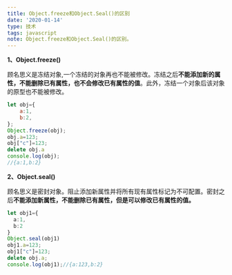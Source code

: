 ```yaml
---
title: Object.freeze和Object.Seal()的区别
date: '2020-01-14'
type: 技术
tags: javascript
note: Object.freeze和Object.Seal()的区别。
---
```

**1、Object.freeze()**

​		顾名思义是冻结对象,一个冻结的对象再也不能被修改。冻结之后**不能添加新的属性，不能删除已有属性，也不会修改已有属性的值**。此外，冻结一个对象后该对象的原型也不能被修改。

```js
let obj={
    a:1,
    b:2,
};
Object.freeze(obj);
obj.a=123;
obj["c"]=123;
delete obj.a
console.log(obj);
//{a:1,b:2}
```

**2、Object.seal()**

​		顾名思义是密封对象。阻止添加新属性并将所有现有属性标记为不可配置。密封之后**不能添加新属性，不能删除已有属性，但是可以修改已有属性的值。**

```ts
let obj1={
  a:1,
  b:2
}
Object.seal(obj1)
obj1.a=123;
obj1["c"]=123;
delete obj.a;
console.log(obj1);//{a:123,b:2}
```

<Valine></Valine>